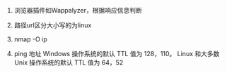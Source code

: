 
1. 浏览器插件如Wappalyzer，根据响应信息判断

2.  路径url区分大小写的为linux

3. nmap -O ip

4. ping 地址
Windows 操作系统的默认 TTL 值为 128，110。
Linux 和大多数 Unix 操作系统的默认 TTL 值为 64，52

